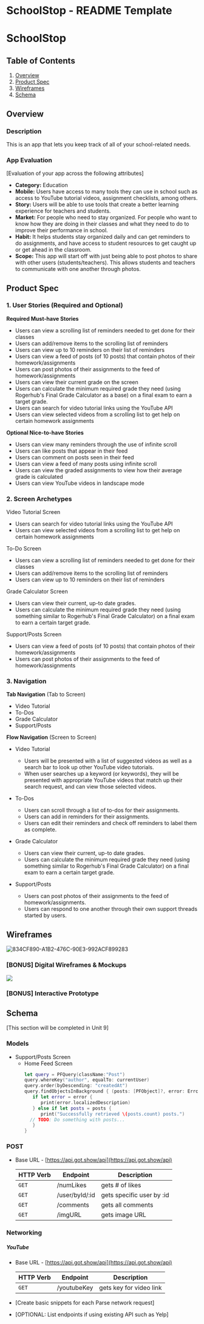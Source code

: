 SchoolStop - README Template
===

# SchoolStop

## Table of Contents 
1. [Overview](#Overview)
1. [Product Spec](#Product-Spec)
1. [Wireframes](#Wireframes)
2. [Schema](#Schema)

## Overview
### Description
This is an app that lets you keep track of all of your school-related needs.
### App Evaluation
[Evaluation of your app across the following attributes]
- **Category:** Education
- **Mobile:** Users have access to many tools they can use in school such as access to YouTube tutorial videos, assignment checklists, among others.
- **Story:** Users will be able to use tools that create a better learning experience for teachers and students.
- **Market:** For people who need to stay organized. For people who want to know how they are doing in their classes and what they need to do to improve their performance in school.
- **Habit:** It helps students stay organized daily and can get reminders to do assignments, and have access to student resources to get caught up or get ahead in the classroom.  
- **Scope:** This app will start off with just being able to post photos to share with other users (students/teachers). This allows students and teachers to communicate with one another through photos.

## Product Spec

### 1. User Stories (Required and Optional)

**Required Must-have Stories**

* Users can view a scrolling list of reminders needed to get done for their classes
* Users can add/remove items to the scrolling list of reminders 
* Users can view up to 10 reminders on their list of reminders
* Users can view a feed of posts (of 10 posts) that contain photos of their homework/assignments 
* Users can post photos of their assignments to the feed of homework/assignments
* Users can view their current grade on the screen
* Users can calculate the minimum required grade they need (using Rogerhub's Final Grade Calculator as a base) on a final exam to earn a target grade.
* Users can search for video tutorial links using the YouTube API 
* Users can view selected videos from a scrolling list to get help on certain homework assignments

**Optional Nice-to-have Stories**

* Users can view many reminders through the use of infinite scroll
* Users can like posts that appear in their feed
* Users can comment on posts seen in their feed
* Users can view a feed of many posts using infinite scroll
* Users can view the graded assignments to view how their average grade is calculated
* Users can view YouTube videos in landscape mode

### 2. Screen Archetypes

Video Tutorial Screen
 * Users can search for video tutorial links using the YouTube API 
 * Users can view selected videos from a scrolling list to get help on certain homework assignments 

To-Do Screen
 * Users can view a scrolling list of reminders needed to get done for their classes
 * Users can add/remove items to the scrolling list of reminders
 * Users can view up to 10 reminders on their list of reminders 

Grade Calculator Screen
   * Users can view their current, up-to date grades.
   * Users can calculate the minimum required grade they need (using something similar to Rogerhub's Final Grade Calculator) on a final exam to earn a certain target grade.

Support/Posts Screen
  * Users can view a feed of posts (of 10 posts) that contain photos of their homework/assignments
  * Users can post photos of their assignments to the feed of homework/assignments

### 3. Navigation

**Tab Navigation** (Tab to Screen)

* Video Tutorial
* To-Dos
* Grade Calculator
* Support/Posts

**Flow Navigation** (Screen to Screen)
* Video Tutorial
   * Users will be presented with a list of suggested videos as well as a search bar to look up other YouTube video tutorials.
   * When user searches up a keyword (or keywords), they will be presented with appropriate YouTube videos that match up their search request, and can view those selected videos.
* To-Dos
   * Users can scroll through a list of to-dos for their assignments. 
   * Users can add in reminders for their assignments.
   * Users can edit their reminders and check off reminders to label them as complete.
* Grade Calculator
   * Users can view their current, up-to date grades.
   * Users can calculate the minimum required grade they need (using something similar to Rogerhub's Final Grade Calculator) on a final exam to earn a certain target grade.

* Support/Posts
   * Users can post photos of their assignments to the feed of homework/assignments.
   * Users can respond to one another through their own support threads started by users.
  
## Wireframes
![834CF890-A1B2-476C-90E3-992ACF899283](https://user-images.githubusercontent.com/65309888/157168858-18d1649e-ecd4-4272-9042-80f24990c979.JPG)


### [BONUS] Digital Wireframes & Mockups
![](https://i.imgur.com/qhV0WXc.png)


### [BONUS] Interactive Prototype

## Schema 
[This section will be completed in Unit 9]
### Models
- Support/Posts Screen
    - Home Feed Screen
         ```swift
         let query = PFQuery(className:"Post")
         query.whereKey("author", equalTo: currentUser)
         query.order(byDescending: "createdAt")
         query.findObjectsInBackground { (posts: [PFObject]?, error: Error?) in
            if let error = error { 
               print(error.localizedDescription)
            } else if let posts = posts {
               print("Successfully retrieved \(posts.count) posts.")
           // TODO: Do something with posts...
            }
         }
         ```

### POST

- Base URL - [https://api.got.show/api](https://api.got.show/api)

   HTTP Verb | Endpoint | Description
   ----------|----------|------------
    `GET`    | /numLikes | gets # of likes 
    `GET`    | /user/byId/:id | gets specific user by :id
    `GET`    | /comments | gets all comments
    `GET`    | /imgURL | gets image URL 
    
### Networking
##### YouTube
- Base URL - [https://api.got.show/api](https://api.got.show/api)

   HTTP Verb | Endpoint | Description
   ----------|----------|------------
    `GET`    | /youtubeKey | gets key for video link

- [Create basic snippets for each Parse network request]
- [OPTIONAL: List endpoints if using existing API such as Yelp]
